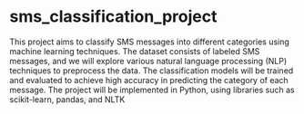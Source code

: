 # sms_classification_project
This project aims to classify SMS messages into different categories using machine learning techniques. The dataset consists of labeled SMS messages, and we will explore various natural language processing (NLP) techniques to preprocess the data. The classification models will be trained and evaluated to achieve high accuracy in predicting the category of each message. The project will be implemented in Python, using libraries such as scikit-learn, pandas, and NLTK
